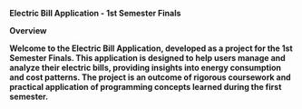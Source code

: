 
**<strong>Electric Bill Application - 1st Semester Finals<strong>**

Overview

Welcome to the Electric Bill Application, developed as a project for the 1st Semester Finals. This application is designed to help users manage and analyze their electric bills, providing insights into energy consumption and cost patterns. The project is an outcome of rigorous coursework and practical application of programming concepts learned during the first semester.
